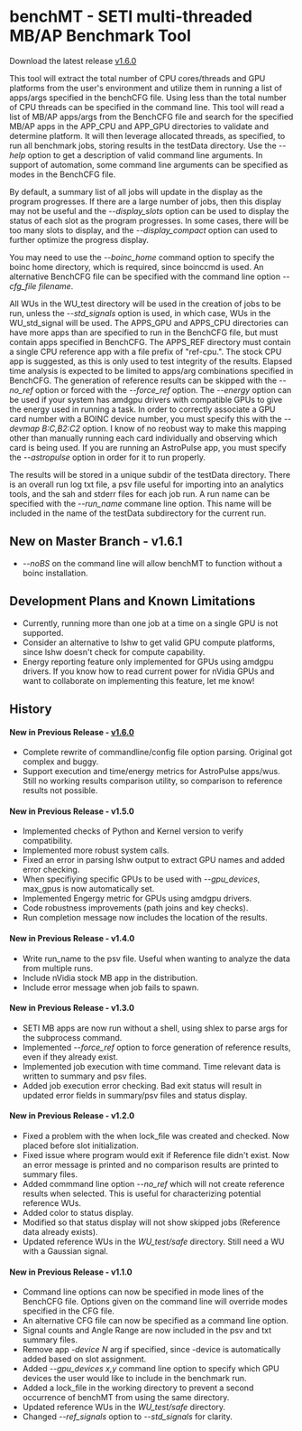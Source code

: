 # benchMT  -  SETI multi-threaded MB/AP Benchmark Tool

 Download the latest release [v1.6.0](https://github.com/Ricks-Lab/benchMT/releases/tag/v1.6.0)

 This tool will extract the total number of CPU cores/threads and GPU platforms from the user's
 environment and utilize them in running a list of apps/args specified in the benchCFG file.  Using
 less than the total number of CPU threads can be specified in the command line.  This tool will
 read a list of MB/AP apps/args from the BenchCFG file and search for the specified MB/AP apps in the
 APP_CPU and APP_GPU directories to validate and determine platform.  It will then leverage allocated
 threads, as specified, to run all benchmark jobs, storing results in the testData directory.  Use
 the *--help* option to get a description of valid command line arguments. In support of automation,
 some command line arguments can be specified as modes in the BenchCFG file.

 By default, a summary list of all jobs will update in the display as the program progresses.  If
 there are a large number of jobs, then this display may not be useful and the *--display_slots*
 option can be used to display the status of each slot as the program progresses.  In some cases,
 there will be too many slots to display, and the *--display_compact* option can used to further
 optimize the progress display.

 You may need to use the *--boinc_home* command option to specify the boinc home directory, which
 is required, since boinccmd is used. An alternative BenchCFG file can be specified with the 
 command line option *--cfg_file filename*.

 All WUs in the WU_test directory will be used in the creation of jobs to be run, unless the 
 *--std_signals* option is used, in which case, WUs in the WU_std_signal will be used.  The
 APPS_GPU and APPS_CPU directories can have more apps than are specified to run in the BenchCFG
 file, but must contain apps specified in BenchCFG.  The APPS_REF directory must contain a single
 CPU reference app with a file prefix of "ref-cpu.".  The stock CPU app is suggested, as this is
 only used to test integrity of the results.  Elapsed time analysis is expected to be limited to
 apps/arg combinations specified in BenchCFG.  The generation of reference results can be skipped
 with the *--no_ref* option or forced with the *--force_ref* option. The *--energy* option can be
 used if your system has amdgpu drivers with compatible GPUs to give the energy used in running a 
 task.  In order to correctly associate a GPU card number with a BOINC device number, you must
 specify this with the *--devmap B:C,B2:C2* option.  I know of no reobust way to make this mapping
 other than manually running each card individually and observing which card is being used.  If
 you are running an AstroPulse app, you must specify the *--astropulse* option in order for it to
 run properly.

 The results will be stored in a unique subdir of the testData directory. There is an overall run
 log txt file, a psv file useful for importing into an analytics tools, and the sah and stderr
 files for each job run. A run name can be specified with the *--run_name* commane line option. This
 name will be included in the name of the testData subdirectory for the current run.

## New on Master Branch  -  v1.6.1
* *--noBS* on the command line will allow benchMT to function without a boinc installation.

## Development Plans and Known Limitations
* Currently, running more than one job at a time on a single GPU is not supported. 
* Consider an alternative to lshw to get valid GPU compute platforms, since lshw doesn't check for compute capability.
* Energy reporting feature only implemented for GPUs using amdgpu drivers.  If you know how to read current power for nVidia GPUs and want to collaborate on implementing this feature, let me know!

## History
#### New in Previous Release  -  [v1.6.0](https://github.com/Ricks-Lab/benchMT/releases/tag/v1.6.0)
* Complete rewrite of commandline/config file option parsing.  Original got complex and buggy.
* Support execution and time/energy metrics for AstroPulse apps/wus.  Still no working results comparison utility, so comparison to reference results not possible.

#### New in Previous Release  -  v1.5.0
* Implemented checks of Python and Kernel version to verify compatibility.
* Implemented more robust system calls.
* Fixed an error in parsing lshw output to extract GPU names and added error checking.
* When specifiying specific GPUs to be used with *--gpu_devices*, max_gpus is now automatically set.
* Implemented Engergy metric for GPUs using amdgpu drivers.
* Code robustness improvements (path joins and key checks).
* Run completion message now includes the location of the results.

#### New in Previous Release  -  v1.4.0
* Write run_name to the psv file.  Useful when wanting to analyze the data from multiple runs.
* Include nVidia stock MB app in the distribution.
* Include error message when job fails to spawn.

#### New in Previous Release  -  v1.3.0
* SETI MB apps are now run without a shell, using shlex to parse args for the subprocess command.
* Implemented *--force_ref* option to force generation of reference results, even if they already exist.
* Implemented job execution with time command. Time relevant data is written to summary and psv files.
* Added job execution error checking.  Bad exit status will result in updated error fields in summary/psv files and status display.

#### New in Previous Release  -  v1.2.0
* Fixed a problem with the when lock_file was created and checked.  Now placed before slot initialization.
* Fixed issue where program would exit if Reference file didn't exist.  Now an error message is printed and no comparison results are printed to summary files.
* Added commmand line option *--no_ref* which will not create reference results when selected.  This is useful for characterizing potential reference WUs.
* Added color to status display.
* Modified so that status display will not show skipped jobs (Reference data already exists).
* Updated reference WUs in the *WU_test/safe* directory.  Still need a WU with a Gaussian signal.

#### New in Previous Release  -  v1.1.0
* Command line options can now be specified in mode lines of the BenchCFG file.  Options given on the command line will override modes specified in the CFG file.
* An alternative CFG file can now be specified as a command line option.
* Signal counts and Angle Range are now included in the psv and txt summary files.
* Remove app *-device N* arg if specified, since -device is automatically added based on slot assignment.
* Added *--gpu_devices x,y* command line option to specify which GPU devices the user would like to include in the benchmark run.
* Added a lock_file in the working directory to prevent a second occurrence of benchMT from using the same directory.
* Updated reference WUs in the *WU_test/safe* directory.
* Changed *--ref_signals* option to *--std_signals* for clarity.
